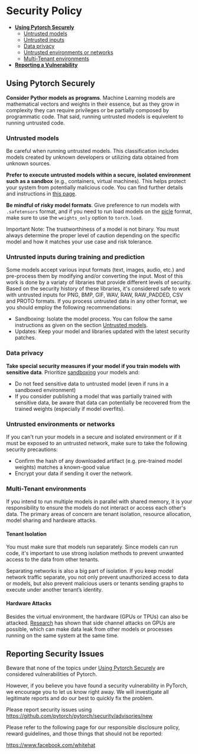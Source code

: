 # Security Policy

 - [**Using Pytorch Securely**](#using-pytorch-securely)
   - [Untrusted models](#untrusted-models)
   - [Untrusted inputs](#untrusted-inputs)
   - [Data privacy](#data-privacy)
   - [Untrusted environments or networks](#untrusted-environments-or-networks)
   - [Multi-Tenant environments](#multi-tenant-environments)
 - [**Reporting a Vulnerability**](#reporting-a-vulnerability)

## Using Pytorch Securely
**Consider Pythor models as programs**. Machine Learning models are mathematical vectors and weights in their essence, but as they grow in complexity they can require privileges or be partially composed by programmatic code. That said, running untrusted models is equivelent to running untrusted code.

### Untrusted models
Be careful when running untrusted models. This classification includes models created by unknown developers or utilizing data obtained from unknown sources.

**Prefer to execute untrusted models within a secure, isolated environment such as a sandbox** (e.g., containers, virtual machines). This helps protect your system from potentially malicious code. You can find further details and instructions in [this page](https://developers.google.com/code-sandboxing).

**Be mindful of risky model formats**. Give preference to run models with `.safetensors` format, and if you need to run load models on the [picle](https://docs.python.org/3/library/pickle.html) format, make sure to use the `weights_only` option to `torch.load`.

Important Note: The trustworthiness of a model is not binary. You must always determine the proper level of caution depending on the specific model and how it matches your use case and risk tolerance.

### Untrusted inputs during training and prediction

Some models accept various input formats (text, images, audio, etc.) and pre-process them by modifying and/or converting the input. Most of this work is done by a variaty of libraries that provide different levels of security. Based on the security history of these libraries, it's considered safe to work with untrusted inputs for PNG, BMP, GIF, WAV, RAW, RAW_PADDED, CSV and PROTO formats. If you process untrusted data in any other format, we you should employ the following recommendations:

* Sandboxing: Isolate the model process. You can follow the same instructions as given on the section [Untrusted models](#untrusted-models).
* Updates: Keep your model and libraries updated with the latest security patches.

### Data privacy

**Take special security measures if your model if you train models with sensitive data**. Prioritize [sandboxing](https://developers.google.com/code-sandboxing) your models and:
- Do not feed sensitive data to untrusted model (even if runs in a sandboxed environment)
- If you consider publishing a model that was partially trained with sensitive data, be aware that data can potentially be recovered from the trained weights (especially if model overfits).

### Untrusted environments or networks

If you can't run your models in a secure and isolated environment or if it must be exposed to an untrusted network, make sure to take the following security precautions:
* Confirm the hash of any downloaded artifact (e.g. pre-trained model weights) matches a known-good value
* Encrypt your data if sending it over the network.

### Multi-Tenant environments

If you intend to run multiple models in parallel with shared memory, it is your responsibility to ensure the models do not interact or access each other's data. The primary areas of concern are tenant isolation, resource allocation, model sharing and hardware attacks.

#### Tenant Isolation

You must make sure that models run separately. Since models can run code, it's important to use strong isolation methods to prevent unwanted access to the data from other tenants.

Separating networks is also a big part of isolation. If you keep model network traffic separate, you not only prevent unauthorized access to data or models, but also prevent malicious users or tenants sending graphs to execute under another tenant’s identity.

#### Hardware Attacks

Besides the virtual environment, the hardware (GPUs or TPUs) can also be attacked. [Research](https://scholar.google.com/scholar?q=gpu+side+channel) has shown that side channel attacks on GPUs are possible, which can make data leak from other models or processes running on the same system at the same time.

## Reporting Security Issues

Beware that none of the topics under [Using Pytorch Securely](#using-pytorch-securely) are considered vulnerabilities of Pytorch.

However, if you believe you have found a security vulnerability in PyTorch, we encourage you to let us know right away. We will investigate all legitimate reports and do our best to quickly fix the problem.

Please report security issues using https://github.com/pytorch/pytorch/security/advisories/new

Please refer to the following page for our responsible disclosure policy, reward guidelines, and those things that should not be reported:

https://www.facebook.com/whitehat
